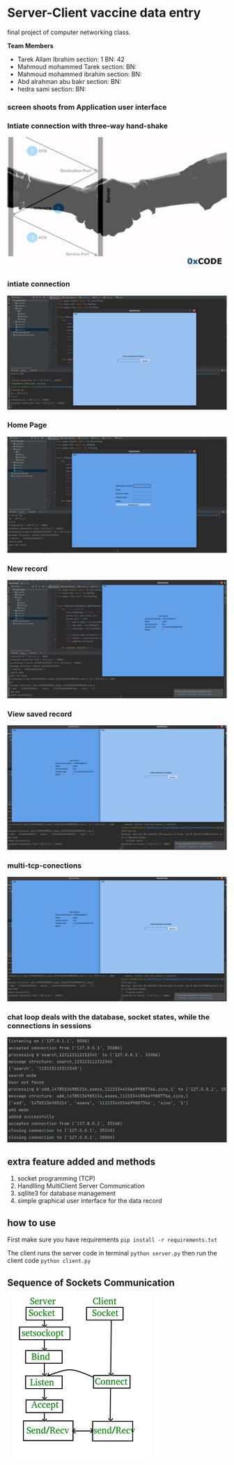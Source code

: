 # Server-Client  vaccine data entry

final project of computer networking class.

**Team Members**

* Tarek Allam Ibrahim section: 1 BN: 42
* Mahmoud mohammed Tarek section:    BN:
* Mahmoud mohammed ibrahim section:  BN:
* Abd alrahman abu bakr section:  BN:
* hedra sami section:  BN:

### screen shoots from Application user interface

### Intiate connection with three-way hand-shake

![intiate connection](resources/hand-shake.png)

### intiate connection

![Home Page Search for a record ](resources/Landing-page.png)

### Home Page

![New record](resources/create-record.png)

### New record

![View saved record ](resources/record-added.png)

### View saved record

![New connection accepted](resources/multi-tcp-conection.png)

### multi-tcp-conections

![multi-tcp-conection](resources/multi-tcp-conection.png)

### chat loop deals with the database, socket states, while the connections in sessions

![Server History log](resources/all-server-logs.png)

## extra feature added and methods

1. socket programming (TCP)
2. Handlling MultiClient Server Communication
3. sqllite3 for database management
4. simple graphical user interface for the data record

## how to use

First make sure you have requirements `pip install -r requirements.txt`

The client runs the server code in terminal  `python server.py`
then run the client code `python client.py`

## Sequence of Sockets Communication

![Sockets communication diagram](resources/Socket_server.png)